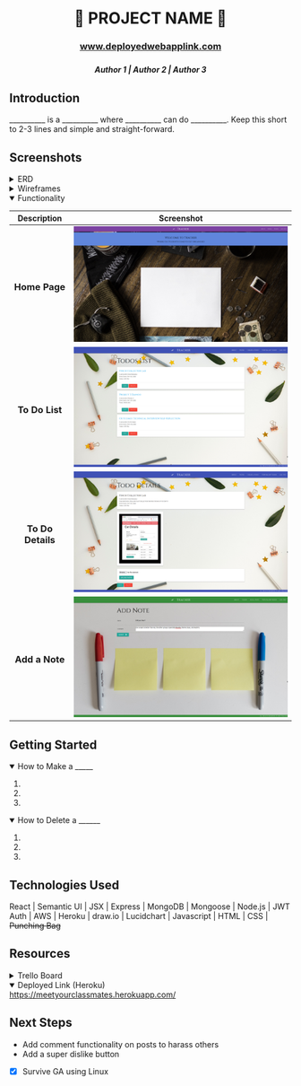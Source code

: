 # <h1 align="center"> :school: PROJECT NAME :school: </h1>
<!-- Put the link at the top in case TLDR  -->
### <h3 align="center"> www.deployedwebapplink.com </h3>
##### <h5 align="center">Author 1 | Author 2 | Author 3
## Introduction
__________ is a __________ where __________ can do __________. Keep this short to 2-3 lines and simple and straight-forward. 

## Screenshots

<details>
 <summary>ERD</summary>
 
 | Description | Screenshot
 |------------ | ------------| -----|
 | <h3 align="center">ERD</h3> | <img src="./ERD.Tracker.Example.jpg" width="600">
 <!--  -->
 
</details>

<details>
 <summary>Wireframes</summary>
 
 | Description | Screenshot |
 |------------ | ------------|
 | <h3 align="center">Home Page</h3> | <img src="./Homepage.Wireframe.MYC.png" width="600">
 | <h3 align="center">Profile Page</h3> | <img src="./ProfilePage.Wireframe.MYC.png" width="600">
 
 
</details>

<details open>
 <summary>Functionality</summary>
 
 | Description | Screenshot |
 |------------ | ------------|
 | <h3 align="center">Home Page</h3> | <img src="./home_screenshot.jpg" width="600">
 | <h3 align="center">To Do List</h3> | <img src="./todos_list_screenshot.jpg" width="600">
 | <h3 align="center">To Do Details</h3> | <img src="./todo_details_screenshot.jpg" width="600">
 | <h3 align="center">Add a Note</h3> | <img src="./note_add_screenshot.jpg" width="600">
 
</details>


## Getting Started

<details open>
<summary>How to Make a _____</summary>
 
1.  
 
2. 
 
3. 
</details>

<details open>
<summary>How to Delete a ______</summary>
 
1.  
 
2. 
 
3. 

 
</details>
 
## Technologies Used
React | Semantic UI | JSX | Express | MongoDB | Mongoose | Node.js | JWT Auth | AWS | Heroku | draw.io | Lucidchart | Javascript | HTML | CSS | ~~Punching Bag~~




## Resources
<details>
<summary>Trello Board</summary>
<a href="https://trello.com/b/x4ViComX/meet-your-classmates-project-4">https://trello.com/b/x4ViComX/meet-your-classmates-project-4</a>
</details>


<details open>
<summary>Deployed Link (Heroku)</summary>
<a href="https://meetyourclassmates.herokuapp.com/">https://meetyourclassmates.herokuapp.com/</a>
</details>

<!-- #### [Pitch-Deck](https://docs.google.com/presentation/d/1h2wwLEPFEW8QYUVp-uX2hn5afxvE5GVZatkmLsMW-J4/edit?usp=sharing)

#### [Heroku Deployment](https://gatracker.herokuapp.com/) -->

## Next Steps
+ Add comment functionality on posts to harass others
+ Add a super dislike button
+ [x] Survive GA using Linux





